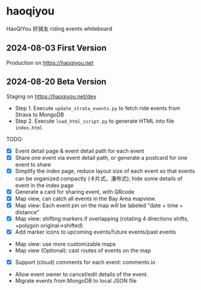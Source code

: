 # haoqiyou
HaoQiYou 好骑友 riding events whiteboard

## 2024-08-03 First Version
Production on https://haoqiyou.net
## 2024-08-20 Beta Version
Staging on https://haoqiyou.net/dev

 * Step 1. Execute `update_strata_events.py` to fetch ride events from Strava to MongoDB
 * Step 2. Execute `load_html_script.py` to generate HTML into file `index.html`

TODO:
 * [x] Event detail page & event detail path for each event
 * [x] Share one event via event detail path, or generate a postcard for one event to share
 * [x] Simplify the index page, reduce layout size of each event so that events can be organized compactly (卡片式，瀑布式); hide some details of event in the index page
 * [x] Generate a card for sharing event, with QRcode
 * [x] Map view, can catch all events in the Bay Area mapview.
 * [x] Map view: Each event pin on the map will be labeled "date + time + distance"
 * [x] Map view: shifting markers if overlapping (rotating 4 directions shifts, +polygon original->shifted)
 * [x] Add marker icons to upcoming events/future events/past events
 * Map view: use more customizable maps
 * Map view (Optional): cast routes of events on the map
 * [x] Support (cloud) comments for each event: commento.io
 * Allow event owner to cancel/edit details of the event.
 * Migrate events from MongoDB to local JSON file
 
